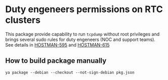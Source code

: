 # Duty engeneers permissions on RTC clusters

This package provide capability to run `tcpdump` without root privileges and
brings several sudo rules for duty engeneers (NOC and support teams).  
See details in [HOSTMAN-595](https://st.yandex-team.ru/HOSTMAN-595) and
[HOSTMAN-615](https://st.yandex-team.ru/HOSTMAN-615)

## How to build package manually

    ya package --debian --checkout --not-sign-debian pkg.json
